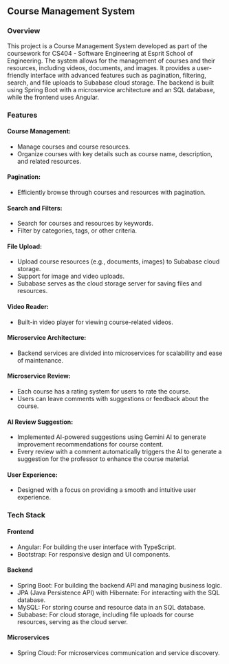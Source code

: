 ## Course Management System

### Overview
This project is a Course Management System developed as part of the coursework for CS404 - Software Engineering at Esprit School of Engineering. The system allows for the management of courses and their resources, including videos, documents, and images. It provides a user-friendly interface with advanced features such as pagination, filtering, search, and file uploads to Subabase cloud storage. The backend is built using Spring Boot with a microservice architecture and an SQL database, while the frontend uses Angular.

### Features
#### Course Management:
- Manage courses and course resources.
- Organize courses with key details such as course name, description, and related resources.

#### Pagination:
- Efficiently browse through courses and resources with pagination.

#### Search and Filters:
- Search for courses and resources by keywords.
- Filter by categories, tags, or other criteria.

#### File Upload:
- Upload course resources (e.g., documents, images) to Subabase cloud storage.
- Support for image and video uploads.
- Subabase serves as the cloud storage server for saving files and resources.

#### Video Reader:
- Built-in video player for viewing course-related videos.

#### Microservice Architecture:
- Backend services are divided into microservices for scalability and ease of maintenance.

#### Microservice Review:
- Each course has a rating system for users to rate the course.
- Users can leave comments with suggestions or feedback about the course.

#### AI Review Suggestion:
- Implemented AI-powered suggestions using Gemini AI to generate improvement recommendations for course content.
- Every review with a comment automatically triggers the AI to generate a suggestion for the professor to enhance the course material.

#### User Experience:
- Designed with a focus on providing a smooth and intuitive user experience.

### Tech Stack
#### Frontend
- Angular: For building the user interface with TypeScript.
- Bootstrap: For responsive design and UI components.

#### Backend
- Spring Boot: For building the backend API and managing business logic.
- JPA (Java Persistence API) with Hibernate: For interacting with the SQL database.
- MySQL: For storing course and resource data in an SQL database.
- Subabase: For cloud storage, including file uploads for course resources, serving as the cloud server.

#### Microservices
- Spring Cloud: For microservices communication and service discovery.


